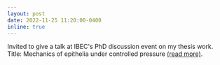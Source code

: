 ```yaml
---
layout: post
date: 2022-11-25 11:20:00-0400
inline: true
---
```


Invited to give a talk at IBEC's PhD discussion event on my thesis work. Title: Mechanics of epithelia under controlled pressure [(read more)](https://ibecbarcelona.eu/event/phd-discussions-maria-gallo-and-nimesh-chahare/).